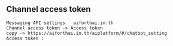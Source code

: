 # 
## Channel access token
```
Messaging API settings   aiforthai.in.th
Channel access token -> Access token
copy -> https://aiforthai.in.th/aiplatform/#/chatbot_setting
Access token : 
```
